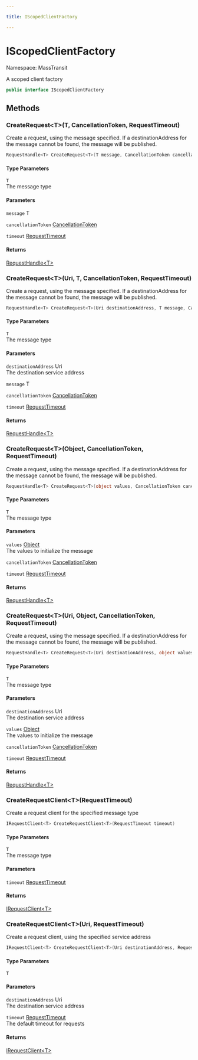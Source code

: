 ```yaml
---

title: IScopedClientFactory

---
```


# IScopedClientFactory

Namespace: MassTransit

A scoped client factory

```csharp
public interface IScopedClientFactory
```

## Methods

### **CreateRequest\<T\>(T, CancellationToken, RequestTimeout)**

Create a request, using the message specified. If a destinationAddress for the message cannot be found, the message will be published.

```csharp
RequestHandle<T> CreateRequest<T>(T message, CancellationToken cancellationToken, RequestTimeout timeout)
```

#### Type Parameters

`T`<br/>
The message type

#### Parameters

`message` T<br/>

`cancellationToken` [CancellationToken](https://learn.microsoft.com/en-us/dotnet/api/system.threading.cancellationtoken)<br/>

`timeout` [RequestTimeout](../../masstransit-abstractions/masstransit/requesttimeout)<br/>

#### Returns

[RequestHandle\<T\>](../../masstransit-abstractions/masstransit/requesthandle-1)<br/>

### **CreateRequest\<T\>(Uri, T, CancellationToken, RequestTimeout)**

Create a request, using the message specified. If a destinationAddress for the message cannot be found, the message will be published.

```csharp
RequestHandle<T> CreateRequest<T>(Uri destinationAddress, T message, CancellationToken cancellationToken, RequestTimeout timeout)
```

#### Type Parameters

`T`<br/>
The message type

#### Parameters

`destinationAddress` Uri<br/>
The destination service address

`message` T<br/>

`cancellationToken` [CancellationToken](https://learn.microsoft.com/en-us/dotnet/api/system.threading.cancellationtoken)<br/>

`timeout` [RequestTimeout](../../masstransit-abstractions/masstransit/requesttimeout)<br/>

#### Returns

[RequestHandle\<T\>](../../masstransit-abstractions/masstransit/requesthandle-1)<br/>

### **CreateRequest\<T\>(Object, CancellationToken, RequestTimeout)**

Create a request, using the message specified. If a destinationAddress for the message cannot be found, the message will be published.

```csharp
RequestHandle<T> CreateRequest<T>(object values, CancellationToken cancellationToken, RequestTimeout timeout)
```

#### Type Parameters

`T`<br/>
The message type

#### Parameters

`values` [Object](https://learn.microsoft.com/en-us/dotnet/api/system.object)<br/>
The values to initialize the message

`cancellationToken` [CancellationToken](https://learn.microsoft.com/en-us/dotnet/api/system.threading.cancellationtoken)<br/>

`timeout` [RequestTimeout](../../masstransit-abstractions/masstransit/requesttimeout)<br/>

#### Returns

[RequestHandle\<T\>](../../masstransit-abstractions/masstransit/requesthandle-1)<br/>

### **CreateRequest\<T\>(Uri, Object, CancellationToken, RequestTimeout)**

Create a request, using the message specified. If a destinationAddress for the message cannot be found, the message will be published.

```csharp
RequestHandle<T> CreateRequest<T>(Uri destinationAddress, object values, CancellationToken cancellationToken, RequestTimeout timeout)
```

#### Type Parameters

`T`<br/>
The message type

#### Parameters

`destinationAddress` Uri<br/>
The destination service address

`values` [Object](https://learn.microsoft.com/en-us/dotnet/api/system.object)<br/>
The values to initialize the message

`cancellationToken` [CancellationToken](https://learn.microsoft.com/en-us/dotnet/api/system.threading.cancellationtoken)<br/>

`timeout` [RequestTimeout](../../masstransit-abstractions/masstransit/requesttimeout)<br/>

#### Returns

[RequestHandle\<T\>](../../masstransit-abstractions/masstransit/requesthandle-1)<br/>

### **CreateRequestClient\<T\>(RequestTimeout)**

Create a request client for the specified message type

```csharp
IRequestClient<T> CreateRequestClient<T>(RequestTimeout timeout)
```

#### Type Parameters

`T`<br/>
The message type

#### Parameters

`timeout` [RequestTimeout](../../masstransit-abstractions/masstransit/requesttimeout)<br/>

#### Returns

[IRequestClient\<T\>](../../masstransit-abstractions/masstransit/irequestclient-1)<br/>

### **CreateRequestClient\<T\>(Uri, RequestTimeout)**

Create a request client, using the specified service address

```csharp
IRequestClient<T> CreateRequestClient<T>(Uri destinationAddress, RequestTimeout timeout)
```

#### Type Parameters

`T`<br/>

#### Parameters

`destinationAddress` Uri<br/>
The destination service address

`timeout` [RequestTimeout](../../masstransit-abstractions/masstransit/requesttimeout)<br/>
The default timeout for requests

#### Returns

[IRequestClient\<T\>](../../masstransit-abstractions/masstransit/irequestclient-1)<br/>
